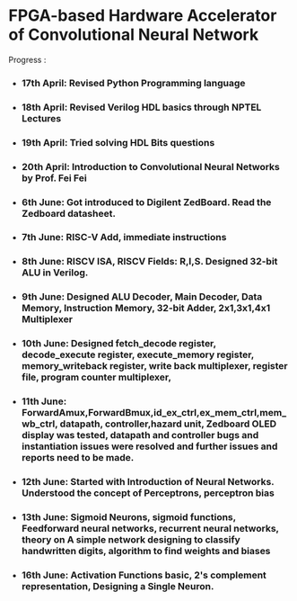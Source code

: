 
# FPGA-based Hardware Accelerator of Convolutional Neural Network 

Progress :
- ### 17th April: Revised Python Programming language
- ### 18th April: Revised Verilog HDL basics through NPTEL Lectures
- ### 19th April: Tried solving HDL Bits questions
- ### 20th April: Introduction to Convolutional Neural Networks by Prof. Fei Fei

- ### 6th June: Got introduced to Digilent ZedBoard. Read the Zedboard datasheet.
- ### 7th June: RISC-V Add, immediate instructions
- ### 8th June: RISCV ISA, RISCV Fields: R,I,S. Designed 32-bit ALU in Verilog.
- ### 9th June: Designed ALU Decoder, Main Decoder, Data Memory, Instruction Memory,    32-bit Adder, 2x1,3x1,4x1 Multiplexer
- ### 10th June: Designed fetch_decode register, decode_execute register, execute_memory register, memory_writeback register, write back multiplexer, register file, program counter multiplexer,
- ### 11th June: ForwardAmux,ForwardBmux,id_ex_ctrl,ex_mem_ctrl,mem_wb_ctrl, datapath, controller,hazard unit, Zedboard OLED display was tested, datapath and controller bugs and instantiation issues were resolved and further issues and reports need to be made.
- ### 12th June: Started with Introduction of Neural Networks. Understood the concept of Perceptrons, perceptron bias 
- ### 13th June: Sigmoid Neurons, sigmoid functions, Feedforward neural networks, recurrent neural networks, theory on A simple network designing to classify handwritten digits, algorithm to find weights and biases
- ### 16th June: Activation Functions basic, 2's complement representation, Designing a Single Neuron.

